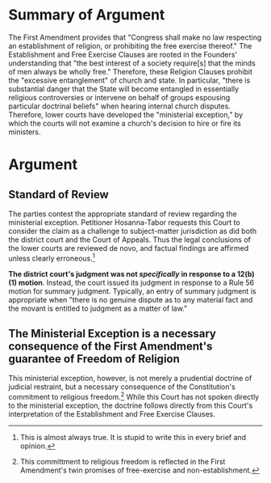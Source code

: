# Summary of Argument

The First Amendment provides that "Congress shall make no law respecting an establishment of religion, or prohibiting the free exercise thereof." The Establishment and Free Exercise Clauses are rooted in the Founders' understanding that "the best interest of a society require[s] that the minds of men always be wholly free." Therefore, these Religion Clauses prohibit the "excessive entanglement" of church and state. In particular, "there is substantial danger that the State will become entangled in essentially religious controversies or intervene on behalf of groups espousing particular doctrinal beliefs" when hearing internal church disputes. Therefore, lower courts have developed the "ministerial exception," by which the courts will not examine a church's decision to hire or fire its ministers.  

# Argument

## Standard of Review

The parties contest the appropriate standard of review regarding the ministerial exception. Petitioner Hosanna-Tabor requests this Court to consider the claim as a challenge to subject-matter jurisdiction as did both the district court and the Court of Appeals. Thus the legal conclusions of the lower courts are reviewed de novo, and factual findings are affirmed unless clearly erroneous.[^obvious note]

**The district court's judgment was not *specifically* in response to a 12(b)(1) motion**. Instead, the court issued its judgment in response to a Rule 56 motion for summary judgment. Typically, an entry of summary judgment is appropriate when "there is no genuine dispute as to any material fact and the movant is entitled to judgment as a matter of law."

[^obvious note]: This is almost always true. It is stupid to write this in every brief and opinion.



## The Ministerial Exception is a necessary consequence of the First Amendment's guarantee of Freedom of Religion

This ministerial exception, however, is not merely a prudential doctrine of judicial restraint, but a necessary consequence of the Constitution's commitment to religious freedom.[^implicit freedom] While this Court has not spoken directly to the ministerial exception, the doctrine follows directly from this Court's interpretation of the Establishment and Free Exercise Clauses. 

[^implicit freedom]: This committment to religious freedom is reflected in the First Amendment's twin promises of free-exercise and non-establishment.

